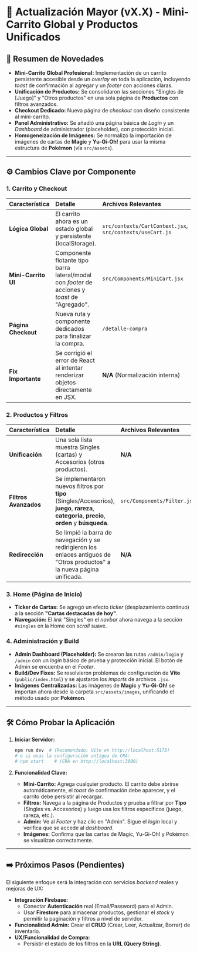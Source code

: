 # 🛒 Actualización Mayor (vX.X) - Mini-Carrito Global y Productos Unificados

## 🌟 Resumen de Novedades

* **Mini-Carrito Global Profesional:** Implementación de un carrito persistente accesible desde un *overlay* en toda la aplicación, incluyendo *toast* de confirmación al agregar y un *footer* con acciones claras.
* **Unificación de Productos:** Se consolidaron las secciones "Singles de \[Juego]" y "Otros productos" en una sola página de **Productos** con filtros avanzados.
* **Checkout Dedicado:** Nueva página de *checkout* con diseño consistente al mini-carrito.
* **Panel Administrativo:** Se añadió una página básica de *Login* y un *Dashboard* de administrador (placeholder), con protección inicial.
* **Homogeneización de Imágenes:** Se normalizó la importación de imágenes de cartas de **Magic** y **Yu-Gi-Oh!** para usar la misma estructura de **Pokémon** (vía `src/assets`).

***

## ⚙️ Cambios Clave por Componente

### 1. Carrito y Checkout
| Característica | Detalle | Archivos Relevantes |
| :--- | :--- | :--- |
| **Lógica Global** | El carrito ahora es un estado global y persistente (localStorage). | `src/contexts/CartContext.jsx`, `src/contexts/useCart.js` |
| **Mini-Carrito UI** | Componente flotante tipo barra lateral/modal con *footer* de acciones y *toast* de "Agregado". | `src/Components/MiniCart.jsx` |
| **Página Checkout** | Nueva ruta y componente dedicados para finalizar la compra. | `/detalle-compra` |
| **Fix Importante** | Se corrigió el error de React al intentar renderizar objetos directamente en JSX. | **N/A** (Normalización interna) |

### 2. Productos y Filtros
| Característica | Detalle | Archivos Relevantes |
| :--- | :--- | :--- |
| **Unificación** | Una sola lista muestra Singles (cartas) y Accesorios (otros productos). | **N/A** |
| **Filtros Avanzados** | Se implementaron nuevos filtros por **tipo** (Singles/Accesorios), **juego**, **rareza**, **categoría**, **precio**, **orden** y **búsqueda**. | `src/Components/Filter.jsx` |
| **Redirección** | Se limpió la barra de navegación y se redirigieron los enlaces antiguos de "Otros productos" a la nueva página unificada. | **N/A** |

### 3. Home (Página de Inicio)
* **Ticker de Cartas:** Se agregó un efecto *ticker* (desplazamiento continuo) a la sección **"Cartas destacadas de hoy"**.
* **Navegación:** El *link* "Singles" en el *navbar* ahora navega a la sección `#singles` en la Home con *scroll* suave.

### 4. Administración y Build
* **Admin Dashboard (Placeholder):** Se crearon las rutas `/admin/login` y `/admin` con un *login* básico de prueba y protección inicial. El botón de Admin se encuentra en el *Footer*.
* **Build/Dev Fixes:** Se resolvieron problemas de configuración de **Vite** (`public/index.html`) y se ajustaron los *imports* de archivos `.jsx`.
* **Imágenes Centralizadas:** Las imágenes de **Magic** y **Yu-Gi-Oh!** se importan ahora desde la carpeta `src/assets/images`, unificando el método usado por **Pokémon**.

***

## 🛠️ Cómo Probar la Aplicación

1.  **Iniciar Servidor:**
    ```bash
    npm run dev  # (Recomendado: Vite en http://localhost:5173)
    # o si usas la configuración antigua de CRA:
    # npm start    # (CRA en http://localhost:3000)
    ```

2.  **Funcionalidad Clave:**
    * **Mini-Carrito:** Agrega cualquier producto. El carrito debe abrirse automáticamente, el *toast* de confirmación debe aparecer, y el carrito debe persistir al recargar.
    * **Filtros:** Navega a la página de Productos y prueba a filtrar por **Tipo** (Singles vs. Accesorios) y luego usa los filtros específicos (juego, rareza, etc.).
    * **Admin:** Ve al *Footer* y haz clic en "Admin". Sigue el *login* local y verifica que se accede al *dashboard*.
    * **Imágenes:** Confirma que las cartas de Magic, Yu-Gi-Oh! y Pokémon se visualizan correctamente.

***

## ➡️ Próximos Pasos (Pendientes)

El siguiente enfoque será la integración con servicios *backend* reales y mejoras de UX:

* **Integración Firebase:**
    * Conectar **Autenticación** real (Email/Password) para el Admin.
    * Usar **Firestore** para almacenar productos, gestionar el *stock* y permitir la paginación y filtros a nivel de servidor.
* **Funcionalidad Admin:** Crear el **CRUD** (Crear, Leer, Actualizar, Borrar) de inventario.
* **UX/Funcionalidad de Compra:**
    * Persistir el estado de los filtros en la **URL (Query String)**.
